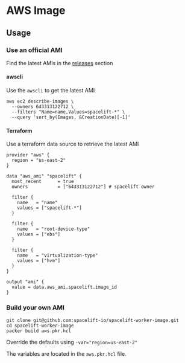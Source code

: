 # AWS Image

## Usage

### Use an official AMI

Find the latest AMIs in the [releases](https://github.com/spacelift-io/spacelift-worker-image/releases) section

#### awscli

Use the `awscli` to get the latest AMI

```shell
aws ec2 describe-images \
  --owners 643313122712 \
  --filters "Name=name,Values=spacelift-*" \
  --query 'sort_by(Images, &CreationDate)[-1]'
```

#### Terraform

Use a terraform data source to retrieve the latest AMI

```hcl
provider "aws" {
  region = "us-east-2"
}

data "aws_ami" "spacelift" {
  most_recent      = true
  owners           = ["643313122712"] # spacelift owner

  filter {
    name   = "name"
    values = ["spacelift-*"]
  }

  filter {
    name   = "root-device-type"
    values = ["ebs"]
  }

  filter {
    name   = "virtualization-type"
    values = ["hvm"]
  }
}

output "ami" {
  value = data.aws_ami.spacelift.image_id
}
```

### Build your own AMI

```shell
git clone git@github.com:spacelift-io/spacelift-worker-image.git
cd spacelift-worker-image
packer build aws.pkr.hcl
```

Override the defaults using `-var="region=us-east-2"`

The variables are located in the `aws.pkr.hcl` file.

